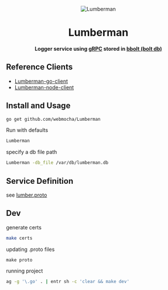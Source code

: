 <p align="center">
  <img src="https://user-images.githubusercontent.com/132562/63731121-1730de80-c823-11e9-8eda-b8b44056944a.png" alt="Lumberman" />
</p>

<h1 align="center">Lumberman</h1>

<p align="center">
  <strong>Logger service using <a href="https://grpc.io">gRPC</a> stored in <a href="https://github.com/etcd-io/bbolt">bbolt (bolt db)</a></strong>
</p>


## Reference Clients

- [Lumberman-go-client](https://github.com/webmocha/Lumberman-go-client)
- [Lumberman-node-client](https://github.com/webmocha/Lumberman-node-client)


## Install and Usage

```sh
go get github.com/webmocha/Lumberman
```

Run with defaults
```sh
Lumberman
```

specify a db file path

```sh
Lumberman -db_file /var/db/lumberman.db
```

## Service Definition

see [lumber.proto](./lumber.proto)

## Dev

generate certs

```sh
make certs
```

updating .proto files

```
make proto
```

running project

```sh
ag -g '\.go' . | entr sh -c 'clear && make dev'
```

